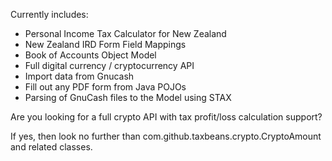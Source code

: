 Currently includes:

* Personal Income Tax Calculator for New Zealand
* New Zealand IRD Form Field Mappings
* Book of Accounts Object Model
* Full digital currency / cryptocurrency API
* Import data from Gnucash
* Fill out any PDF form from Java POJOs
* Parsing of GnuCash files to the Model using STAX

Are you looking for a full crypto API with tax profit/loss calculation support?

If yes, then look no further than com.github.taxbeans.crypto.CryptoAmount and related classes.
